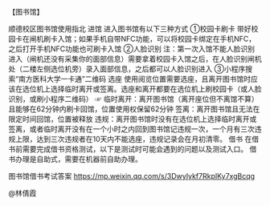 【图书馆】
 
顺德校区图书馆使用指北	
进馆
进入图书馆有以下三种方式
①校园卡刷卡
带好校园卡在闸机刷卡入馆；如果手机自带NFC功能，可以将校园卡绑定在手机NFC，之后打开手机NFC功能也可刷卡入馆
②人脸识别
注：第一次入馆不能人脸识别进入（闸机还没有采集你的面部信息）需要拿着校园卡入馆之后，在人脸识别闸机处（二楼左侧选位机旁）录入面部信息，之后都可以人脸识别进入
③小程序搜索“南方医科大学一卡通”二维码
选座
使用阅览位置需要选座，且离开图书馆时应该在选位机上选择临时离开或签离。选座和离开都要在选位机上刷校园卡（或人脸识别，或刷小程序二维码）
☞
临时离开：离开图书馆（离开座位但不离馆不算）且能够在62分钟内刷卡回馆，位置使用权保留62分钟
签离：离开图书馆且无法在限定时间回馆，位置被释放
违规：离开图书馆时没有在选位机上选择临时离开或签离，或者临时离开没有在一个小时之内回到图书馆记违规一次，一个月有三次违规上限，达到三次违规者在10天内不能选座，违规记录会在月初清零。
借书
在借书前需要完成借书资格测试，以下是测试时可能会遇到的问题以及测试入口。
借书办理是自助式，需要在机器前自助办理。

图书馆借书考试答案 
https://mp.weixin.qq.com/s/3DwyIykf7RkpIKy7xgBcqg

@林倩霞